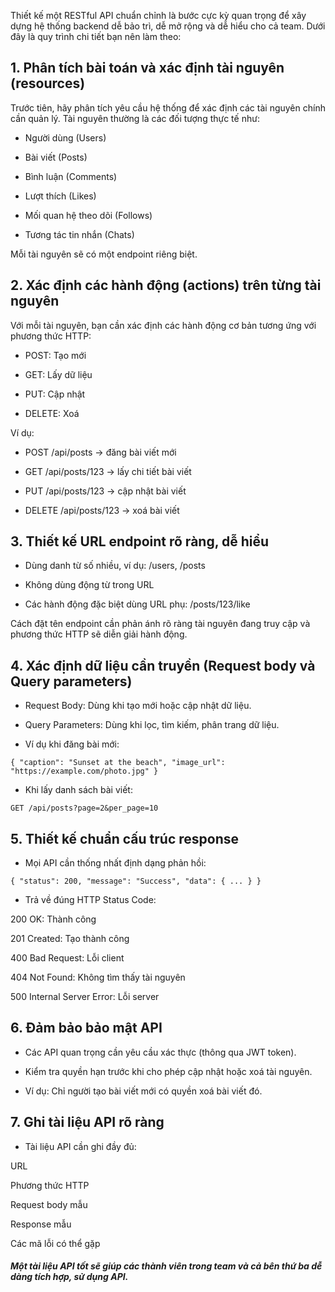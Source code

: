 Thiết kế một RESTful API chuẩn chỉnh là bước cực kỳ quan trọng để xây dựng hệ thống backend dễ bảo trì, dễ mở rộng và dễ hiểu cho cả team. Dưới đây là quy trình chi tiết bạn nên làm theo:

## 1. Phân tích bài toán và xác định tài nguyên (resources)
Trước tiên, hãy phân tích yêu cầu hệ thống để xác định các tài nguyên chính cần quản lý. Tài nguyên thường là các đối tượng thực tế như:

- Người dùng (Users)

- Bài viết (Posts)

- Bình luận (Comments)

- Lượt thích (Likes)

- Mối quan hệ theo dõi (Follows)

- Tương tác tin nhắn (Chats)

Mỗi tài nguyên sẽ có một endpoint riêng biệt.

## 2. Xác định các hành động (actions) trên từng tài nguyên
Với mỗi tài nguyên, bạn cần xác định các hành động cơ bản tương ứng với phương thức HTTP:

- POST: Tạo mới

- GET: Lấy dữ liệu

- PUT: Cập nhật

- DELETE: Xoá

Ví dụ:

- POST /api/posts → đăng bài viết mới

- GET /api/posts/123 → lấy chi tiết bài viết

- PUT /api/posts/123 → cập nhật bài viết

- DELETE /api/posts/123 → xoá bài viết

## 3. Thiết kế URL endpoint rõ ràng, dễ hiểu
- Dùng danh từ số nhiều, ví dụ: /users, /posts

- Không dùng động từ trong URL

- Các hành động đặc biệt dùng URL phụ: /posts/123/like

Cách đặt tên endpoint cần phản ánh rõ ràng tài nguyên đang truy cập và phương thức HTTP sẽ diễn giải hành động.

## 4. Xác định dữ liệu cần truyền (Request body và Query parameters)

- Request Body: Dùng khi tạo mới hoặc cập nhật dữ liệu.

- Query Parameters: Dùng khi lọc, tìm kiếm, phân trang dữ liệu.

- Ví dụ khi đăng bài mới:

`
{
  "caption": "Sunset at the beach",
  "image_url": "https://example.com/photo.jpg"
}
`
- Khi lấy danh sách bài viết:

`GET /api/posts?page=2&per_page=10`
## 5. Thiết kế chuẩn cấu trúc response
- Mọi API cần thống nhất định dạng phản hồi:

`{
  "status": 200,
  "message": "Success",
  "data": { ... }
}`
- Trả về đúng HTTP Status Code:

200 OK: Thành công

201 Created: Tạo thành công

400 Bad Request: Lỗi client

404 Not Found: Không tìm thấy tài nguyên

500 Internal Server Error: Lỗi server

## 6. Đảm bảo bảo mật API
- Các API quan trọng cần yêu cầu xác thực (thông qua JWT token).

- Kiểm tra quyền hạn trước khi cho phép cập nhật hoặc xoá tài nguyên.

- Ví dụ: Chỉ người tạo bài viết mới có quyền xoá bài viết đó.

## 7. Ghi tài liệu API rõ ràng
- Tài liệu API cần ghi đầy đủ:

URL

Phương thức HTTP

Request body mẫu

Response mẫu

Các mã lỗi có thể gặp

##### Một tài liệu API tốt sẽ giúp các thành viên trong team và cả bên thứ ba dễ dàng tích hợp, sử dụng API.